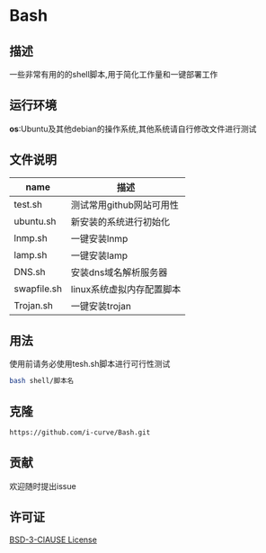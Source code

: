 # Bash

## 描述

一些非常有用的的shell脚本,用于简化工作量和一键部署工作

## 运行环境

**os**:Ubuntu及其他debian的操作系统,其他系统请自行修改文件进行测试

## 文件说明

name|描述
-|-
test.sh|测试常用github网站可用性
ubuntu.sh|新安装的系统进行初始化
lnmp.sh|一键安装lnmp
lamp.sh|一键安装lamp
DNS.sh|安装dns域名解析服务器
swapfile.sh|linux系统虚拟内存配置脚本
Trojan.sh|一键安装trojan

## 用法

使用前请务必使用tesh.sh脚本进行可行性测试

```sh
bash shell/脚本名
```

## 克隆

```bash
https://github.com/i-curve/Bash.git
```

## 贡献

欢迎随时提出issue

## 许可证

[BSD-3-ClAUSE License](LICENSE)
